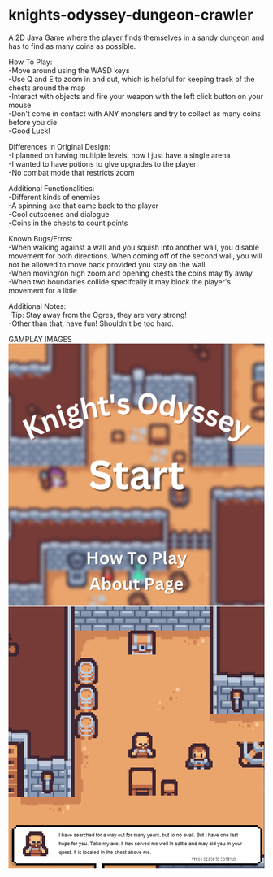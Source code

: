 # knights-odyssey-dungeon-crawler
A 2D Java Game where the player finds themselves in a sandy dungeon and has to find as many coins as possible.

How To Play:  
-Move around using the WASD keys  
-Use Q and E to zoom in and out, which is helpful for keeping track of the chests around the map  
-Interact with objects and fire your weapon with the left click button on your mouse  
-Don't come in contact with ANY monsters and try to collect as many coins before you die  
-Good Luck!  

Differences in Original Design:  
-I planned on having multiple levels, now I just have a single arena  
-I wanted to have potions to give upgrades to the player  
-No combat mode that restricts zoom  

Additional Functionalities:  
-Different kinds of enemies  
-A spinning axe that came back to the player  
-Cool cutscenes and dialogue  
-Coins in the chests to count points  

Known Bugs/Erros:  
-When walking against a wall and you squish into another wall, you disable movement for both directions. When coming off of the second wall, you will not be allowed to move back provided you stay on the wall  
-When moving/on high zoom and opening chests the coins may fly away  
-When two boundaries collide specifcally it may block the player's movement for a little  

Additional Notes:  
-Tip: Stay away from the Ogres, they are very strong!  
-Other than that, have fun! Shouldn't be too hard.  


GAMPLAY IMAGES  
<img src="https://github.com/ChristianFisla/personal-website/blob/main/src/Images/kotitlescreen.png" width="515" height="515">
<img src="https://github.com/ChristianFisla/personal-website/blob/main/src/Images/gameplayImage.png" width="515" height="515">
